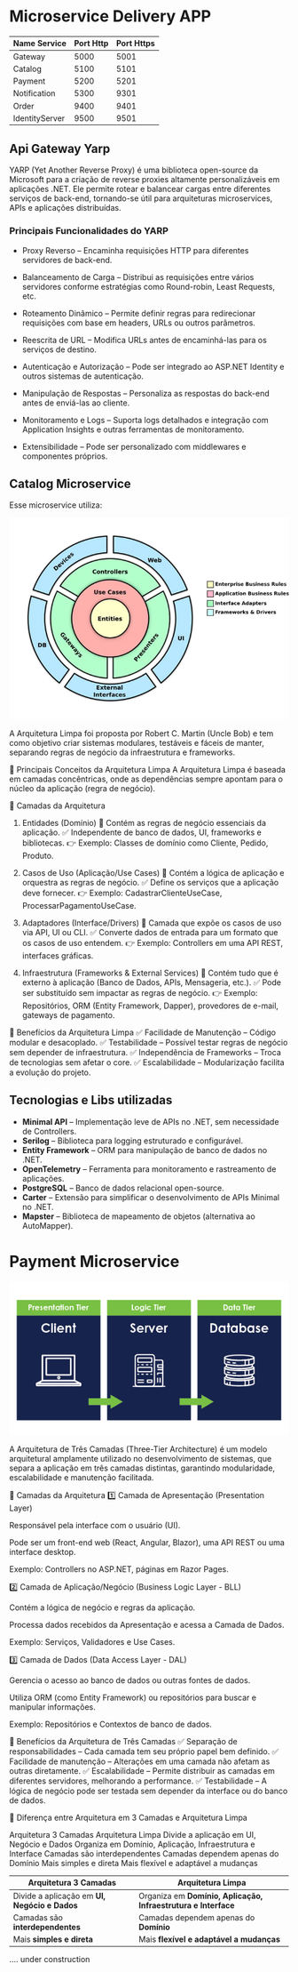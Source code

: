 # Microservice Delivery APP

| Name Service | Port Http | Port Https |
| ------------ | ---------| ----- |
| Gateway | 5000 | 5001
| Catalog | 5100 | 5101 |
| Payment | 5200|5201 |
| Notification | 5300 | 9301 |
| Order | 9400 | 9401 |
| IdentityServer | 9500| 9501 |


## Api Gateway Yarp
YARP (Yet Another Reverse Proxy) é uma biblioteca open-source da Microsoft para a criação de reverse proxies altamente personalizáveis em aplicações .NET. Ele permite rotear e balancear cargas entre diferentes serviços de back-end, tornando-se útil para arquiteturas microservices, APIs e aplicações distribuídas.

### Principais Funcionalidades do YARP

* Proxy Reverso – Encaminha requisições HTTP para diferentes servidores de back-end.

* Balanceamento de Carga – Distribui as requisições entre vários servidores conforme estratégias como Round-robin, Least Requests, etc.

* Roteamento Dinâmico – Permite definir regras para redirecionar requisições com base em headers, URLs ou outros parâmetros.

* Reescrita de URL – Modifica URLs antes de encaminhá-las para os serviços de destino.

* Autenticação e Autorização – Pode ser integrado ao ASP.NET Identity e outros sistemas de autenticação.

* Manipulação de Respostas – Personaliza as respostas do back-end antes de enviá-las ao cliente.

* Monitoramento e Logs – Suporta logs detalhados e integração com Application Insights e outras ferramentas de monitoramento.

* Extensibilidade – Pode ser personalizado com middlewares e componentes próprios.


## Catalog Microservice

Esse microservice utiliza:

![Image](img/clean.png)


A Arquitetura Limpa foi proposta por Robert C. Martin (Uncle Bob) e tem como objetivo criar sistemas modulares, testáveis e fáceis de manter, separando regras de negócio da infraestrutura e frameworks.

🎯 Principais Conceitos da Arquitetura Limpa
A Arquitetura Limpa é baseada em camadas concêntricas, onde as dependências sempre apontam para o núcleo da aplicação (regra de negócio).

🔄 Camadas da Arquitetura
1. Entidades (Domínio)
📌 Contém as regras de negócio essenciais da aplicação.
✅ Independente de banco de dados, UI, frameworks e bibliotecas.
👉 Exemplo: Classes de domínio como Cliente, Pedido, Produto.

1. Casos de Uso (Aplicação/Use Cases)
📌 Contém a lógica de aplicação e orquestra as regras de negócio.
✅ Define os serviços que a aplicação deve fornecer.
👉 Exemplo: CadastrarClienteUseCase, ProcessarPagamentoUseCase.

1. Adaptadores (Interface/Drivers)
📌 Camada que expõe os casos de uso via API, UI ou CLI.
✅ Converte dados de entrada para um formato que os casos de uso entendem.
👉 Exemplo: Controllers em uma API REST, interfaces gráficas.

1. Infraestrutura (Frameworks & External Services)
📌 Contém tudo que é externo à aplicação (Banco de Dados, APIs, Mensageria, etc.).
✅ Pode ser substituído sem impactar as regras de negócio.
👉 Exemplo: Repositórios, ORM (Entity Framework, Dapper), provedores de e-mail, gateways de pagamento.

📌 Benefícios da Arquitetura Limpa
✅ Facilidade de Manutenção – Código modular e desacoplado.
✅ Testabilidade – Possível testar regras de negócio sem depender de infraestrutura.
✅ Independência de Frameworks – Troca de tecnologias sem afetar o core.
✅ Escalabilidade – Modularização facilita a evolução do projeto.

## Tecnologias e Libs utilizadas  

* **Minimal API** – Implementação leve de APIs no .NET, sem necessidade de Controllers.  
* **Serilog** – Biblioteca para logging estruturado e configurável.  
* **Entity Framework** – ORM para manipulação de banco de dados no .NET.  
* **OpenTelemetry** – Ferramenta para monitoramento e rastreamento de aplicações.  
* **PostgreSQL** – Banco de dados relacional open-source.  
* **Carter** – Extensão para simplificar o desenvolvimento de APIs Minimal no .NET.  
* **Mapster** – Biblioteca de mapeamento de objetos (alternativa ao AutoMapper).  


# Payment Microservice


![Image](img/three.png)

A Arquitetura de Três Camadas (Three-Tier Architecture) é um modelo arquitetural amplamente utilizado no desenvolvimento de sistemas, que separa a aplicação em três camadas distintas, garantindo modularidade, escalabilidade e manutenção facilitada.

📌 Camadas da Arquitetura
1️⃣ Camada de Apresentação (Presentation Layer)

Responsável pela interface com o usuário (UI).

Pode ser um front-end web (React, Angular, Blazor), uma API REST ou uma interface desktop.

Exemplo: Controllers no ASP.NET, páginas em Razor Pages.

2️⃣ Camada de Aplicação/Negócio (Business Logic Layer - BLL)

Contém a lógica de negócio e regras da aplicação.

Processa dados recebidos da Apresentação e acessa a Camada de Dados.

Exemplo: Serviços, Validadores e Use Cases.

3️⃣ Camada de Dados (Data Access Layer - DAL)

Gerencia o acesso ao banco de dados ou outras fontes de dados.

Utiliza ORM (como Entity Framework) ou repositórios para buscar e manipular informações.

Exemplo: Repositórios e Contextos de banco de dados.

📌 Benefícios da Arquitetura de Três Camadas
✅ Separação de responsabilidades – Cada camada tem seu próprio papel bem definido.
✅ Facilidade de manutenção – Alterações em uma camada não afetam as outras diretamente.
✅ Escalabilidade – Permite distribuir as camadas em diferentes servidores, melhorando a performance.
✅ Testabilidade – A lógica de negócio pode ser testada sem depender da interface ou do banco de dados.


🔎 Diferença entre Arquitetura em 3 Camadas e Arquitetura Limpa

Arquitetura 3 Camadas	Arquitetura Limpa
Divide a aplicação em UI, Negócio e Dados	Organiza em Domínio, Aplicação, Infraestrutura e Interface
Camadas são interdependentes	Camadas dependem apenas do Domínio
Mais simples e direta	Mais flexível e adaptável a mudanças

| **Arquitetura 3 Camadas**      | **Arquitetura Limpa**                                 |
|--------------------------------|------------------------------------------------------|
| Divide a aplicação em **UI, Negócio e Dados** | Organiza em **Domínio, Aplicação, Infraestrutura e Interface** |
| Camadas são **interdependentes** | Camadas dependem apenas do **Domínio** |
| Mais **simples e direta** | Mais **flexível e adaptável a mudanças** |


.... under construction
